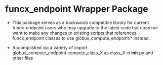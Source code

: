 # funcx_endpoint Wrapper Package

* This package serves as a backwards compatible library for current funcx-endpoint users who may upgrade to the latest code but
does not want to make any changes to existing scripts that references funcx_endpoint classes to use globus_compute_endpoint.* instead.

* Accomplished via a variety of import globus_compute_endpoint.compute_class_X as class_X in __init__.py and other files

